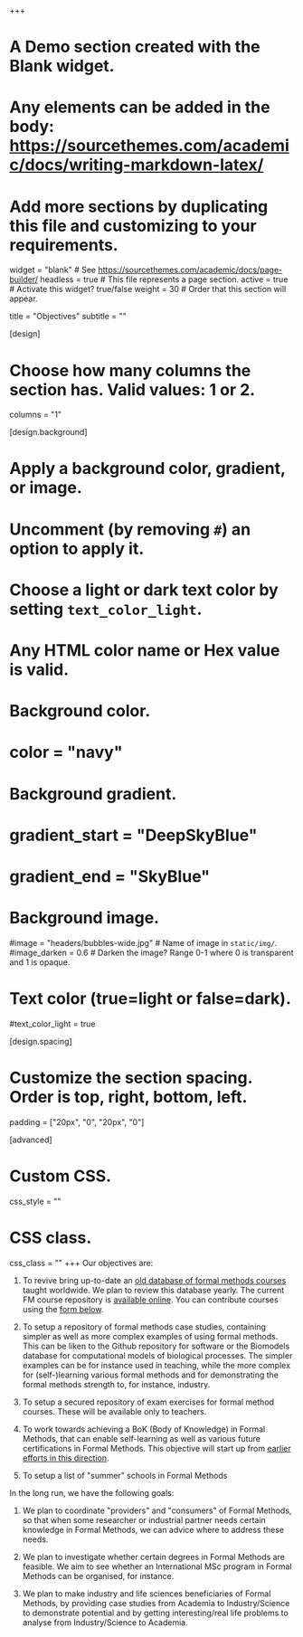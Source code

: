 +++
# A Demo section created with the Blank widget.
# Any elements can be added in the body: https://sourcethemes.com/academic/docs/writing-markdown-latex/
# Add more sections by duplicating this file and customizing to your requirements.

widget = "blank"  # See https://sourcethemes.com/academic/docs/page-builder/
headless = true  # This file represents a page section.
active = true  # Activate this widget? true/false
weight = 30  # Order that this section will appear.

title = "Objectives"
subtitle = ""

[design]
  # Choose how many columns the section has. Valid values: 1 or 2.
  columns = "1"

[design.background]
  # Apply a background color, gradient, or image.
  #   Uncomment (by removing `#`) an option to apply it.
  #   Choose a light or dark text color by setting `text_color_light`.
  #   Any HTML color name or Hex value is valid.

  # Background color.
  # color = "navy"
  
  # Background gradient.
  # gradient_start = "DeepSkyBlue"
  # gradient_end = "SkyBlue"
  
  # Background image.
  #image = "headers/bubbles-wide.jpg"  # Name of image in `static/img/`.
  #image_darken = 0.6  # Darken the image? Range 0-1 where 0 is transparent and 1 is opaque.

  # Text color (true=light or false=dark).
  #text_color_light = true

[design.spacing]
  # Customize the section spacing. Order is top, right, bottom, left.
  padding = ["20px", "0", "20px", "0"]

[advanced]
 # Custom CSS. 
 css_style = ""
 
 # CSS class.
 css_class = ""
+++
Our objectives are:

 1. To revive bring up-to-date an [old database of formal methods courses](http://www4.di.uminho.pt/FME-SoE/resources.html) taught worldwide. We plan to
review this database yearly. The current FM course repository is [available
online](courses). You can contribute courses using the [form below](#fm-courses).

 2. To setup a repository of formal methods case studies, containing simpler as
well as more complex examples of using formal methods. This can be liken to the
Github repository for software or the Biomodels database for computational
models of biological processes. The simpler examples can be for instance used
in teaching, while the more complex for (self-)learning various formal methods
and for demonstrating the formal methods strength to, for instance, industry.

 3. To setup a secured repository of exam exercises for formal method courses.
These will be available only to teachers.

 4. To work towards achieving a BoK (Body of Knowledge) in Formal Methods, that
can enable self-learning as well as various future certifications in Formal
Methods. This objective will start up from [earlier efforts in this direction](http://formalmethods.wikia.com/wiki/FMBoK).

 5. To setup a list of "summer" schools in Formal Methods


In the long run, we have the following goals:

 1. We plan to coordinate "providers" and "consumers" of Formal Methods, so that
when some researcher or industrial partner needs certain knowledge in Formal
Methods, we can advice where to address these needs.

 2. We plan to investigate whether certain degrees in Formal Methods are feasible.
We aim to see whether an International MSc program in Formal Methods can be
organised, for instance.

 3. We plan to make industry and life sciences beneficiaries of Formal Methods, by
providing case studies from Academia to Industry/Science to demonstrate
potential and by getting interesting/real life problems to analyse from
Industry/Science to Academia.
